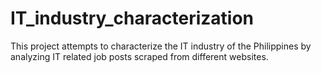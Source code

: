 # IT_industry_characterization
This project attempts to characterize the IT industry of the Philippines by analyzing IT related job posts scraped from different websites.
